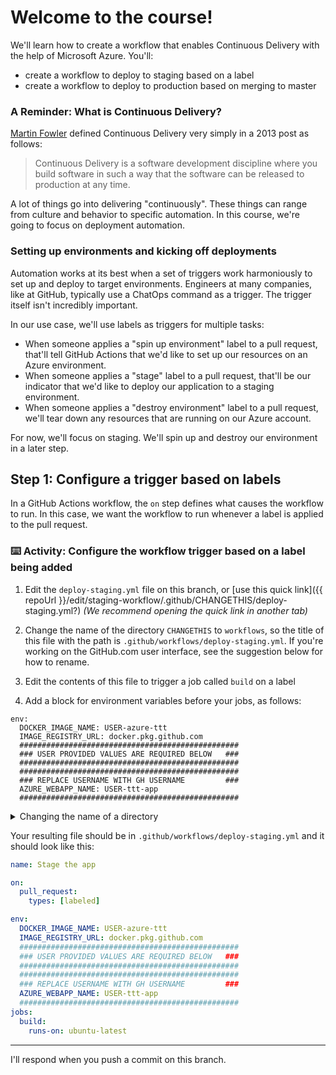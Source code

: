 

# Welcome to the course!

We'll learn how to create a workflow that enables Continuous Delivery with the help of Microsoft Azure. You'll:
- create a workflow to deploy to staging based on a label
- create a workflow to deploy to production based on merging to master

### A Reminder: What is Continuous Delivery?

[Martin Fowler](https://martinfowler.com/bliki/ContinuousDelivery.html) defined Continuous Delivery very simply in a 2013 post as follows:

> Continuous Delivery is a software development discipline where you build software in such a way that the software can be released to production at any time.

A lot of things go into delivering "continuously". These things can range from culture and behavior to specific automation. In this course, we're going to focus on deployment automation.

### Setting up environments and kicking off deployments

Automation works at its best when a set of triggers work harmoniously to set up and deploy to target environments. Engineers at many companies, like at GitHub, typically use a ChatOps command as a trigger. The trigger itself isn't incredibly important.

In our use case, we'll use labels as triggers for multiple tasks:
- When someone applies a "spin up environment" label to a pull request, that'll tell GitHub Actions that we'd like to set up our resources on an Azure environment.
- When someone applies a "stage" label to a pull request, that'll be our indicator that we'd like to deploy our application to a staging environment.
- When someone applies a "destroy environment" label to a pull request, we'll tear down any resources that are running on our Azure account.

For now, we'll focus on staging. We'll spin up and destroy our environment in a later step.

## Step 1: Configure a trigger based on labels

In a GitHub Actions workflow, the `on` step defines what causes the workflow to run. In this case, we want the workflow to run whenever a label is applied to the pull request.

### :keyboard: Activity: Configure the workflow trigger based on a label being added

1. Edit the `deploy-staging.yml` file on this branch, or [use this quick link]({{ repoUrl }}/edit/staging-workflow/.github/CHANGETHIS/deploy-staging.yml?) _(We recommend opening the quick link in another tab)_

2. Change the name of the directory `CHANGETHIS` to `workflows`, so the title of this file with the path is `.github/workflows/deploy-staging.yml`. If you're working on the GitHub.com user interface, see the suggestion below for how to rename.

3. Edit the contents of this file to trigger a job called `build` on a label

4.  Add a block for environment variables before your jobs, as follows:

   ```YML
   env:
     DOCKER_IMAGE_NAME: USER-azure-ttt
     IMAGE_REGISTRY_URL: docker.pkg.github.com
     #################################################
     ### USER PROVIDED VALUES ARE REQUIRED BELOW   ###
     #################################################
     #################################################
     ### REPLACE USERNAME WITH GH USERNAME         ###
     AZURE_WEBAPP_NAME: USER-ttt-app
     #################################################
   ```

<details><summary>Changing the name of a directory</summary>

If you're working locally, rename your file or drag-and-drop the file into the proper directory as you'd normally do. If you're working on GitHub.com, you can change the name of a directory by changing its filename and using the Backspace key until you reach the directory, as follows:
1. In the file name field, click in front of the first character in the file name
2. Press <kbd>Backspace</kbd> or <kbd>Delete</kbd> on your keyboard until you see the path you want to keep. You can continue to press <kbd>Backspace</kbd> even if the text box with the file name is empty. 
2. Enter the new name for your directory.
3. Enter `/` to let GitHub know this should be a new directory.
</details>

Your resulting file should be in `.github/workflows/deploy-staging.yml` and it should look like this:

```yml
name: Stage the app

on: 
  pull_request:
    types: [labeled]

env:
  DOCKER_IMAGE_NAME: USER-azure-ttt
  IMAGE_REGISTRY_URL: docker.pkg.github.com
  #################################################
  ### USER PROVIDED VALUES ARE REQUIRED BELOW   ###
  #################################################
  #################################################
  ### REPLACE USERNAME WITH GH USERNAME         ###
  AZURE_WEBAPP_NAME: USER-ttt-app
  #################################################
jobs:
  build:
    runs-on: ubuntu-latest
```

---

I'll respond when you push a commit on this branch.
